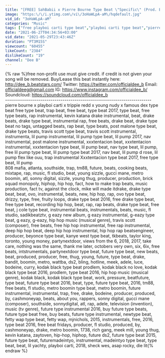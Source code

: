 ```yaml
---
title: "[FREE] SahBabii x Pierre Bourne Type Beat \"Specific\" (Prod. By Dee B)"
image: "https:\/\/i.ytimg.com\/vi\/3oHaWLpA-aM\/hqdefault.jpg"
vid_id: "3oHaWLpA-aM"
categories: "Music"
tags: ["free playboi carti type beat","playboi carti type beat","pierre bourne type beat"]
date: "2021-06-27T04:34:56+03:00"
vid_date: "2021-05-29T23:43:46Z"
duration: "PT3M15S"
viewcount: "60455"
likeCount: "2384"
dislikeCount: "19"
channel: "Dee B"
---
```

{% raw %}free non-profit use must give credit. if credit is not given your song will be removed. Buy/Lease this beat instantly here: <a rel="nofollow" target="blank" href="http://dee_b.beatstars.com/">http://dee_b.beatstars.com/</a> Twitter: <a rel="nofollow" target="blank" href="https://twitter.com/officialdee_b">https://twitter.com/officialdee_b</a> Email: officialdeeg@gmail.com IG: <a rel="nofollow" target="blank" href="https://www.instagram.com/officialdee_b/">https://www.instagram.com/officialdee_b/</a> Soundcloud: <a rel="nofollow" target="blank" href="https://soundcloud.com/officialdee_b">https://soundcloud.com/officialdee_b</a><br />--------------------------------------------------------------------------<br />pierre bourne x playboi carti x trippie redd x young nudy x famous dex type beat free type beat, trap beat, free beat, type beat 2017, type beat, free type beats, rap instrumental, kevin katana drake instrumental, beat, drake beats, drake type beat, instrumental rap, free beats, drake beat, drake type beat no tags, untagged beats, rap beat, type beats, post malone type beat, drake type beats, travis scott type beat, travis scott instrumental, instrumenta, lil pump instrumental, lil pump type beat, lil pump 2017, nav instrumental, post malone instrumental, xxxtentacion beat, xxxtentacion instrumental, xxxtentacion type beat, lil pump beat, nav type beat, lil pump, free lil pump type beat, lil pump type beat 2017, nav beat, lil pump d rose, lil pump flex like ouu, trap instrumental Xxxtentacion type beat 2017, free type beat, lil pump<br />808 mafia, atlanta, southside, trap, tm88, future, beats, cooking beats, mixtape, rap, music, fl studio, beat, young sizzle, gucci mane, metro boomin, atl, sonny digital, sizzle, young thug, producer, production, brick squad monopoly, hiphop, hip hop, fact, how to make trap beats, music production, fact tv, against the clock, mike will made itdrake, drake type beat, beat, ovo, instrumental, beats, new, hip hop, rap, ovo type beat, drizzy, type, free, fruity loops, drake type beat 2016, free drake type beat, free type beat, recording hip hop, beat, rap, rap beats, drake type beat, free beat, j cole type beat, instrumental beats, instrumentals, beats, music, fl studio, sadikbeatztv, g eazy new album, g eazy instrumental, g-eazy type beat, g eazy, g-eazy, hip hop music (musical genre), travis scott (composer), free beats, free hip hop instrumental, free rap instrumental, deep hip hop beat, deep hip hop instrumental, hip hop rap beatsengineer, producer, beyonce type beat, kanye west type beat, tkbeats, taylor king, toronto, young money, partynextdoor, views from the 6, 2018, 2017, take care, nothing was the same, thank me later, octobers very own, six, 6ix, free beats, intstrumentals, partynextdoor type beat, future type beat, new beats, beat, produced, producer, free, thug, young, future, type beat, drake, bandit, boomin, metro, wattba, ds2, bling, hotline, meek, adele, luce, bodeine, curry, kodak black type beat prodlem, kodak black no love, kodak black type beat 2016, prodlem, type beat 2016, hip hop music (musical genre), kodak black, kodak black type beat, work, pressure, beatfuture, type beat, future type beat 2016, beat, type, future type beat, 2016, tm88, free beats, fl studio, metro boomin type beat, metro boomin, future instrumental, instrumental, trap, free, drake, bodeine, producer, produced, by, cashmoneyap, beats, about you, rappers, sonny digital, gucci mane (composer), southside, sonnydigital, atl, rap, adele, television (invention), music (tv genre), future type instrumental 2016, buy future type beats, future type beat free, buy beats, future type instrumental, newtype beat, fetty wap type beat, fetty wap, mjnichols, 2015, instrumentals, free, 2016, type beat 2016, free beat fridays, producer, fl studio, produced, by, cashmoneyap, drake, metro boomin, 1738, rich gang, meek mill, young thug, kevin katana, zaytoven, hip-hop, hiphop, future ds2, future type beat 2015, future type beat, futuremadeintyo, instrumental, madeintyo type beat, type beat, beat, lil yachty, playboi carti, 2018, sheck wes, asap rocky, die lit{% endraw %}
